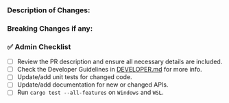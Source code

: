 ### Description of Changes:



### Breaking Changes if any:




### ✅ Admin Checklist
- [ ] Review the PR description and ensure all necessary details are included.
- [ ] Check the Developer Guidelines in [DEVELOPER.md](./DEVELOPER.md) for more info.
- [ ] Update/add unit tests for changed code.
- [ ] Update/add documentation for new or changed APIs.
- [ ] Run `cargo test --all-features` on `Windows` and `WSL`.